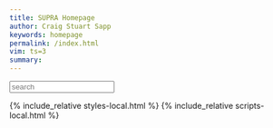 ```yaml
---
title: SUPRA Homepage
author: Craig Stuart Sapp
keywords: homepage
permalink: /index.html
vim: ts=3
summary: 
---
```




<input id="search" placeholder="search" value="">
<span id="search-count"></span>

<div id="list"></div>

{% include_relative styles-local.html %}
{% include_relative scripts-local.html %}

